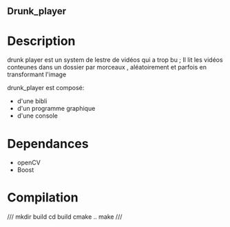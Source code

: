 ## Drunk_player
# Description
drunk player est un system de lestre de vidéos qui a trop bu ; Il lit les vidéos conteunes dans un dossier par morceaux , aléatoirement et parfois en transformant l'image

drunk_player est composé:
* d'une bibli
* d'un programme graphique
* d'une console
# Dependances
* openCV
* Boost
# Compilation
///
mkdir build
cd build
cmake ..
make 
///
